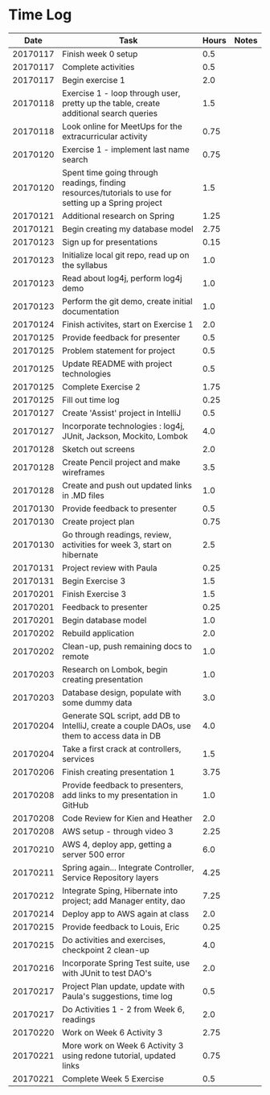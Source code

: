 # Time Log

| Date | Task | Hours | Notes |
|------|------|-------|-------|
| 20170117 | Finish week 0 setup | 0.5 | |
| 20170117 | Complete activities | 0.5 | |
| 20170117 | Begin exercise 1 | 2.0 | |
| 20170118 | Exercise 1 - loop through user, pretty up the table, create additional search queries | 1.5 | |
| 20170118 | Look online for MeetUps for the extracurricular activity | 0.75 | |
| 20170120 | Exercise 1 - implement last name search | 0.75 | |
| 20170120 | Spent time going through readings, finding resources/tutorials to use for setting up a Spring project | 1.5 | |
| 20170121 | Additional research on Spring | 1.25 | |
| 20170121 | Begin creating my database model | 2.75 | |
| 20170123 | Sign up for presentations | 0.15 | |
| 20170123 | Initialize local git repo, read up on the syllabus | 1.0 | |
| 20170123 | Read about log4j, perform log4j demo | 1.0 | |
| 20170123 | Perform the git demo, create initial documentation | 1.0 | |
| 20170124 | Finish activites, start on Exercise 1 | 2.0 | |
| 20170125 | Provide feedback for presenter | 0.5 | |
| 20170125 | Problem statement for project | 0.5 | |
| 20170125 | Update README with project technologies | 0.5 | |
| 20170125 | Complete Exercise 2 | 1.75 | |
| 20170125 | Fill out time log | 0.25 | |
| 20170127 | Create 'Assist' project in IntelliJ | 0.5 | |
| 20170127 | Incorporate technologies : log4j, JUnit, Jackson, Mockito, Lombok | 4.0 | |
| 20170128 | Sketch out screens | 2.0 | |
| 20170128 | Create Pencil project and make wireframes | 3.5 | |
| 20170128 | Create and push out updated links in .MD files | 1.0 | |
| 20170130 | Provide feedback to presenter | 0.5 | |
| 20170130 | Create project plan | 0.75 | |
| 20170130 | Go through readings, review, activities for week 3, start on hibernate | 2.5 | |
| 20170131 | Project review with Paula | 0.25 | |
| 20170131 | Begin Exercise 3 | 1.5 | |
| 20170201 | Finish Exercise 3 | 1.5 | |
| 20170201 | Feedback to presenter | 0.25 | |
| 20170201 | Begin database model | 1.0 | |
| 20170202 | Rebuild application | 2.0 | |
| 20170202 | Clean-up, push remaining docs to remote | 1.0 | |
| 20170203 | Research on Lombok, begin creating presentation | 1.0 | |
| 20170203 | Database design, populate with some dummy data | 3.0 | |
| 20170204 | Generate SQL script, add DB to IntelliJ, create a couple DAOs, use them to access data in DB | 4.0 | |
| 20170204 | Take a first crack at controllers, services | 1.5 | |
| 20170206 | Finish creating presentation 1 | 3.75 | |
| 20170208 | Provide feedback to presenters, add links to my presentation in GitHub | 1.0 | |
| 20170208 | Code Review for Kien and Heather | 2.0 | |
| 20170208 | AWS setup - through video 3 | 2.25 | |
| 20170210 | AWS 4, deploy app, getting a server 500 error | 6.0 | |
| 20170211 | Spring again... Integrate Controller, Service Repository layers | 4.25 | |
| 20170212 | Integrate Sping, Hibernate into project; add Manager entity, dao | 7.25 | |
| 20170214 | Deploy app to AWS again at class | 2.0 | |
| 20170215 | Provide feedback to Louis, Eric | 0.25 | |
| 20170215 | Do activities and exercises, checkpoint 2 clean-up | 4.0 | |
| 20170216 | Incorporate Spring Test suite, use with JUnit to test DAO's | 2.0 | |
| 20170217 | Project Plan update, update with Paula's suggestions, time log | 0.5 | |
| 20170217 | Do Activities 1 - 2 from Week 6, readings | 2.0 | |
| 20170220 | Work on Week 6 Activity 3 | 2.75 | |
| 20170221 | More work on Week 6 Activity 3 using redone tutorial, updated links | 0.75 | |
| 20170221 | Complete Week 5 Exercise | 0.5 | |

